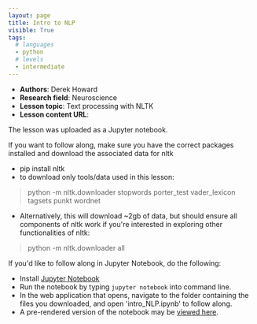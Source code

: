 ```yaml
---
layout: page
title: Intro to NLP
visible: True
tags:
  # languages
  - python
  # levels
  - intermediate
---
```

<!-- change visible to true if you want it on the site -->
<!-- remove any tags listed above that are not relevant -->

 - **Authors**: Derek Howard
 - **Research field**: Neuroscience
 - **Lesson topic**: Text processing with NLTK
 - **Lesson content URL**: <link>

 The lesson was uploaded as a Jupyter notebook.

If you want to follow along, make sure you have the correct packages installed and download the associated data for nltk
   - pip install nltk
   - to download only tools/data used in this lesson:

> python -m nltk.downloader stopwords porter_test vader_lexicon tagsets punkt wordnet

   - Alternatively, this will download ~2gb of data, but should ensure all components of nltk work if you're interested in exploring other functionalities of nltk:

> python -m nltk.downloader all

If you'd like to follow along in Jupyter Notebook, do the following:

   - Install [Jupyter Notebook](https://jupyter.readthedocs.org/en/latest/install.html)
   - Run the notebook by typing `jupyter notebook` into command line.
   - In the web application that opens, navigate to the folder containing the files you downloaded, and open 'intro_NLP.ipynb' to follow along.
   - A pre-rendered version of the notebook may be [viewed here](https://nbviewer.jupyter.org/github/UofTCoders/studyGroup/blob/gh-pages/lessons/python/intro-nlp/intro_NLP.ipynb).
